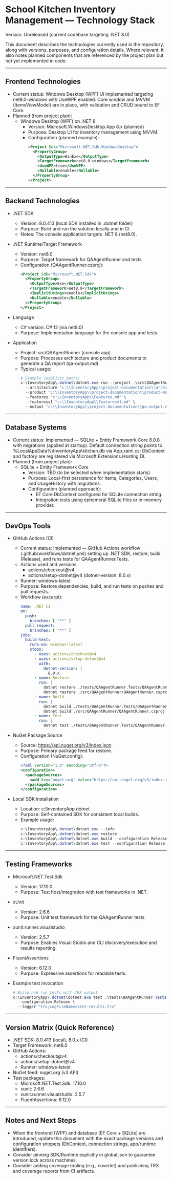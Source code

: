# School Kitchen Inventory Management — Technology Stack
Version: Unreleased (current codebase targeting .NET 8.0)

This document describes the technologies currently used in the repository, along with versions, purposes, and configuration details. Where relevant, it also notes planned components that are referenced by the project plan but not yet implemented in code.

---

## Frontend Technologies

- Current status: Windows Desktop (WPF) UI implemented targeting net8.0-windows with UseWPF enabled. Core window and MVVM (ItemsViewModel) are in place, with validation and CRUD bound to EF Core.
- Planned (from project plan):
  - Windows Desktop (WPF) on .NET 8
    - Version: Microsoft.WindowsDesktop.App 8.x (planned)
    - Purpose: Desktop UI for inventory management using MVVM.
    - Configuration (planned example):
      ```xml
      <Project Sdk="Microsoft.NET.Sdk.WindowsDesktop">
        <PropertyGroup>
          <OutputType>WinExe</OutputType>
          <TargetFramework>net8.0-windows</TargetFramework>
          <UseWPF>true</UseWPF>
          <Nullable>enable</Nullable>
        </PropertyGroup>
      </Project>
      ```

---

## Backend Technologies

- .NET SDK
  - Version: 8.0.413 (local SDK installed in .dotnet folder)
  - Purpose: Build and run the solution locally and in CI.
  - Notes: The console application targets .NET 8 (net8.0).

- .NET Runtime/Target Framework
  - Version: net8.0
  - Purpose: Target framework for QAAgentRunner and tests.
  - Configuration (QAAgentRunner.csproj):
    ```xml
    <Project Sdk="Microsoft.NET.Sdk">
      <PropertyGroup>
        <OutputType>Exe</OutputType>
        <TargetFramework>net8.0</TargetFramework>
        <ImplicitUsings>enable</ImplicitUsings>
        <Nullable>enable</Nullable>
      </PropertyGroup>
    </Project>
    ```

- Language
  - C# version: C# 12 (via net8.0)
  - Purpose: Implementation language for the console app and tests.

- Application
  - Project: src/QAAgentRunner (console app)
  - Purpose: Processes architecture and product documents to generate a QA report (qa-output.md).
  - Typical usage:
    ```powershell
    # Example (explicit paths)
    c:\InventoryApp\.dotnet\dotnet.exe run --project .\src\QAAgentRunner\QAAgentRunner.csproj -- \
      --architecture "c:\\InventoryApp\\project-documentation\\architecture-output.md" \
      --product "c:\\InventoryApp\\project-documentation\\product-manager-output.md" \
      --features "c:\\InventoryApp\\Features.md" \
      --featuresv1 "c:\\InventoryApp\\Featuresv1.md" \
      --output "c:\\InventoryApp\\project-documentation\\qa-output.md"
    ```

---

## Database Systems

- Current status: Implemented — SQLite + Entity Framework Core 8.0.8 with migrations (applied at startup). Default connection string points to %LocalAppData%\InventoryApp\kitchen.db via App.xaml.cs; DbContext and factory are registered via Microsoft.Extensions.Hosting DI.
- Planned (from project plan):
  - SQLite + Entity Framework Core
    - Version: TBD (to be selected when implementation starts)
    - Purpose: Local-first persistence for Items, Categories, Users, and UsageHistory with migrations.
    - Configuration (planned approach):
      - EF Core DbContext configured for SQLite connection string.
      - Integration tests using ephemeral SQLite files or in-memory provider.

---

## DevOps Tools

- GitHub Actions (CI)
  - Current status: Implemented — GitHub Actions workflow (.github/workflows/dotnet.yml) setting up .NET SDK, restore, build (Release), and runs tests for QAAgentRunner.Tests.
  - Actions used and versions:
    - actions/checkout@v4
    - actions/setup-dotnet@v4 (dotnet-version: 8.0.x)
  - Runner: windows-latest
  - Purpose: Restore dependencies, build, and run tests on pushes and pull requests.
  - Workflow (excerpt):
    ```yaml
    name: .NET CI
    on:
      push:
        branches: [ "**" ]
      pull_request:
        branches: [ "**" ]
    jobs:
      build-test:
        runs-on: windows-latest
        steps:
          - uses: actions/checkout@v4
          - uses: actions/setup-dotnet@v4
            with:
              dotnet-version: |
                8.0.x
          - name: Restore
            run: |
              dotnet restore ./tests/QAAgentRunner.Tests/QAAgentRunner.Tests.csproj
              dotnet restore ./src/QAAgentRunner/QAAgentRunner.csproj
          - name: Build
            run: |
              dotnet build ./tests/QAAgentRunner.Tests/QAAgentRunner.Tests.csproj --configuration Release --no-restore
              dotnet build ./src/QAAgentRunner/QAAgentRunner.csproj --configuration Release --no-restore
          - name: Test
            run: |
              dotnet test ./tests/QAAgentRunner.Tests/QAAgentRunner.Tests.csproj --configuration Release --no-build --logger "trx;LogFileName=test-results.trx"
    ```

- NuGet Package Source
  - Source: https://api.nuget.org/v3/index.json
  - Purpose: Primary package feed for restore.
  - Configuration (NuGet.config):
    ```xml
    <?xml version="1.0" encoding="utf-8"?>
    <configuration>
      <packageSources>
        <add key="nuget.org" value="https://api.nuget.org/v3/index.json" />
      </packageSources>
    </configuration>
    ```

- Local SDK installation
  - Location: c:\InventoryApp\.dotnet
  - Purpose: Self-contained SDK for consistent local builds.
  - Example usage:
    ```powershell
    c:\InventoryApp\.dotnet\dotnet.exe --info
    c:\InventoryApp\.dotnet\dotnet.exe restore
    c:\InventoryApp\.dotnet\dotnet.exe build --configuration Release
    c:\InventoryApp\.dotnet\dotnet.exe test --configuration Release
    ```

---

## Testing Frameworks

- Microsoft.NET.Test.Sdk
  - Version: 17.10.0
  - Purpose: Test host/integration with test frameworks in .NET.

- xUnit
  - Version: 2.6.6
  - Purpose: Unit test framework for the QAAgentRunner tests.

- xunit.runner.visualstudio
  - Version: 2.5.7
  - Purpose: Enables Visual Studio and CLI discovery/execution and results reporting.

- FluentAssertions
  - Version: 6.12.0
  - Purpose: Expressive assertions for readable tests.

- Example test invocation
  ```powershell
  # Build and run tests with TRX output
  c:\InventoryApp\.dotnet\dotnet.exe test .\tests\QAAgentRunner.Tests\QAAgentRunner.Tests.csproj \
    --configuration Release \
    --logger "trx;LogFileName=test-results.trx"
  ```

---

## Version Matrix (Quick Reference)

- .NET SDK: 8.0.413 (local), 8.0.x (CI)
- Target Framework: net8.0
- GitHub Actions:
  - actions/checkout@v4
  - actions/setup-dotnet@v4
  - Runner: windows-latest
- NuGet feed: nuget.org (v3 API)
- Test packages:
  - Microsoft.NET.Test.Sdk: 17.10.0
  - xunit: 2.6.6
  - xunit.runner.visualstudio: 2.5.7
  - FluentAssertions: 6.12.0

---

## Notes and Next Steps

- When the frontend (WPF) and database (EF Core + SQLite) are introduced, update this document with the exact package versions and configuration snippets (DbContext, connection strings, app/runtime identifiers).
- Consider pinning SDK/Runtime explicitly in global.json to guarantee version lock across machines.
- Consider adding coverage tooling (e.g., coverlet) and publishing TRX and coverage reports from CI artifacts.